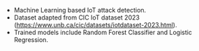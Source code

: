 - Machine Learning based IoT attack detection.
- Dataset adapted from CIC IoT dataset 2023 (https://www.unb.ca/cic/datasets/iotdataset-2023.html).
- Trained models include Random Forest Classifier and Logistic Regression.
    
